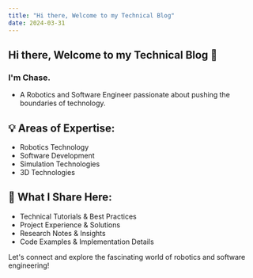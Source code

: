 ```yaml
---
title: "Hi there, Welcome to my Technical Blog"
date: 2024-03-31
---
```


## Hi there, Welcome to my Technical Blog 👋 

### I'm Chase.
- A Robotics and Software Engineer passionate about pushing the boundaries of technology.

## 💡 Areas of Expertise:
- Robotics Technology
- Software Development
- Simulation Technologies
- 3D Technologies


## 🔧 What I Share Here:
- Technical Tutorials & Best Practices
- Project Experience & Solutions
- Research Notes & Insights
- Code Examples & Implementation Details

Let's connect and explore the fascinating world of robotics and software engineering!

